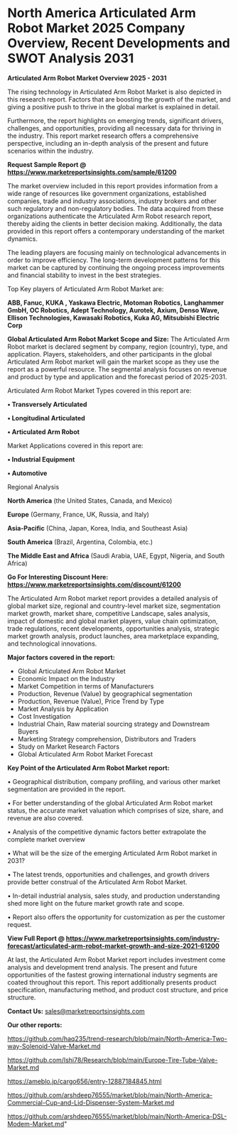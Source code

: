 # North America Articulated Arm Robot Market 2025 Company Overview, Recent Developments and SWOT Analysis 2031

<Strong> Articulated Arm Robot Market Overview 2025 - 2031</strong>

The rising technology in Articulated Arm Robot Market is also depicted in this research report. Factors that are boosting the growth of the market, and giving a positive push to thrive in the global market is explained in detail.

Furthermore, the report highlights on emerging trends, significant drivers, challenges, and opportunities, providing all necessary data for thriving in the industry. This report market research offers a comprehensive perspective, including an in-depth analysis of the present and future scenarios within the industry.

<strong>Request Sample Report @ <a href=https://www.marketreportsinsights.com/sample/61200>https://www.marketreportsinsights.com/sample/61200</a></strong>

The market overview included in this report provides information from a wide range of resources like government organizations, established companies, trade and industry associations, industry brokers and other such regulatory and non-regulatory bodies. The data acquired from these organizations authenticate the Articulated Arm Robot research report, thereby aiding the clients in better decision making. Additionally, the data provided in this report offers a contemporary understanding of the market dynamics.

The leading players are focusing mainly on technological advancements in order to improve efficiency. The long-term development patterns for this market can be captured by continuing the ongoing process improvements and financial stability to invest in the best strategies.

Top Key players of Articulated Arm Robot Market are:

<strong>ABB, Fanuc, KUKA , Yaskawa Electric, Motoman Robotics, Langhammer GmbH, OC Robotics, Adept Technology, Aurotek, Axium, Denso Wave, Ellison Technologies, Kawasaki Robotics, Kuka AG, Mitsubishi Electric Corp</strong>

<strong><b>Global Articulated Arm Robot Market Scope and Size:</b></strong>
The Articulated Arm Robot market is declared segment by company, region (country), type, and application. Players, stakeholders, and other participants in the global Articulated Arm Robot market will gain the market scope as they use the report as a powerful resource. The segmental analysis focuses on revenue and product by type and application and the forecast period of 2025-2031.

Articulated Arm Robot Market Types covered in this report are:

<strong>• Transversely Articulated

• Longitudinal Articulated

• Articulated Arm Robot</strong>

Market Applications covered in this report are:

<strong>• Industrial Equipment

• Automotive</strong> 

Regional Analysis

<strong>North America</strong> (the United States, Canada, and Mexico)

<strong>Europe</strong> (Germany, France, UK, Russia, and Italy)

<strong>Asia-Pacific</strong> (China, Japan, Korea, India, and Southeast Asia)

<strong>South America</strong> (Brazil, Argentina, Colombia, etc.)

<strong>The Middle East and Africa</strong> (Saudi Arabia, UAE, Egypt, Nigeria, and South Africa)

<strong>Go For Interesting Discount Here: <a href=https://www.marketreportsinsights.com/discount/61200>https://www.marketreportsinsights.com/discount/61200</a></strong>

The Articulated Arm Robot market report provides a detailed analysis of global market size, regional and country-level market size, segmentation market growth, market share, competitive Landscape, sales analysis, impact of domestic and global market players, value chain optimization, trade regulations, recent developments, opportunities analysis, strategic market growth analysis, product launches, area marketplace expanding, and technological innovations.

<strong><b>Major factors covered in the report:</b></strong>
<ul>
  <li>Global Articulated Arm Robot Market </li>
  <li>Economic Impact on the Industry</li>
  <li>Market Competition in terms of Manufacturers</li>
  <li>Production, Revenue (Value) by geographical segmentation</li>
  <li>Production, Revenue (Value), Price Trend by Type</li>
  <li>Market Analysis by Application</li>
  <li>Cost Investigation</li>
  <li>Industrial Chain, Raw material sourcing strategy and Downstream Buyers</li>
  <li>Marketing Strategy comprehension, Distributors and Traders</li>
  <li>Study on Market Research Factors</li>
  <li>Global Articulated Arm Robot Market Forecast</li>
</ul>

<strong><b>Key Point of the Articulated Arm Robot Market report:</b></strong>

• Geographical distribution, company profiling, and various other market segmentation are provided in the report.

• For better understanding of the global Articulated Arm Robot market status, the accurate market valuation which comprises of size, share, and revenue are also covered.

• Analysis of the competitive dynamic factors better extrapolate the complete market overview

• What will be the size of the emerging Articulated Arm Robot market in 2031?

• The latest trends, opportunities and challenges, and growth drivers provide better construal of the Articulated Arm Robot Market.

• In-detail industrial analysis, sales study, and production understanding shed more light on the future market growth rate and scope.

• Report also offers the opportunity for customization as per the customer request.

<strong><b>View Full Report @ <a href=https://www.marketreportsinsights.com/industry-forecast/articulated-arm-robot-market-growth-and-size-2021-61200>https://www.marketreportsinsights.com/industry-forecast/articulated-arm-robot-market-growth-and-size-2021-61200</a></b></strong>


At last, the Articulated Arm Robot Market report includes investment come analysis and development trend analysis. The present and future opportunities of the fastest growing international industry segments are coated throughout this report. This report additionally presents product specification, manufacturing method, and product cost structure, and price structure.

<strong>Contact Us:</strong>
sales@marketreportsinsights.com

<strong>Our other reports:</strong>

<a href=https://github.com/haq235/trend-research/blob/main/North-America-Two-way-Solenoid-Valve-Market.md>https://github.com/haq235/trend-research/blob/main/North-America-Two-way-Solenoid-Valve-Market.md</a>

<a href=https://github.com/Ishi78/Research/blob/main/Europe-Tire-Tube-Valve-Market.md>https://github.com/Ishi78/Research/blob/main/Europe-Tire-Tube-Valve-Market.md</a>

<a href=https://ameblo.jp/cargo656/entry-12887184845.html>https://ameblo.jp/cargo656/entry-12887184845.html</a>

<a href=https://github.com/arshdeep76555/market/blob/main/North-America-Commercial-Cup-and-Lid-Dispenser-System-Market.md>https://github.com/arshdeep76555/market/blob/main/North-America-Commercial-Cup-and-Lid-Dispenser-System-Market.md</a>

<a href=https://github.com/arshdeep76555/market/blob/main/North-America-DSL-Modem-Market.md>https://github.com/arshdeep76555/market/blob/main/North-America-DSL-Modem-Market.md</a>"
